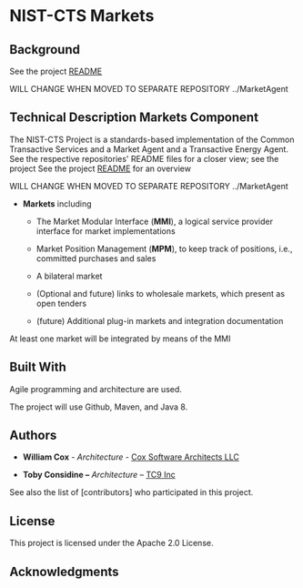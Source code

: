 NIST-CTS Markets
========

Background
----------
See the project [README](README.md)

WILL CHANGE WHEN MOVED TO SEPARATE REPOSITORY ../MarketAgent


Technical Description Markets Component
---------------------

The NIST-CTS Project is a standards-based implementation of the Common
Transactive Services and a Market Agent and a Transactive Energy Agent. See the
respective repositories' README files for a closer view; see  the project See the project [README](README.md) for an overview

WILL CHANGE WHEN MOVED TO SEPARATE REPOSITORY ../MarketAgent

-   **Markets** including

    -   The Market Modular Interface (**MMI**), a logical service provider interface for market implementations

    -   Market Position Management (**MPM**), to keep track of positions, i.e., committed purchases and sales

    -   A bilateral market

    -   (Optional and future) links to wholesale markets, which present as open tenders

    -   (future) Additional plug-in markets and integration documentation

At least one market will be integrated by means of the MMI

Built With
----------

Agile programming and architecture are used.

The project will use Github, Maven, and Java 8.

Authors
-------

-   **William Cox** - *Architecture* - [Cox Software Architects
    LLC](http://coxsoftwarearchitects.com/)

-   **Toby Considine –** *Architecture* – [TC9 Inc](http://www.tc9.com/)

See also the list of [contributors] who participated in this project.

License
-------

This project is licensed under the Apache 2.0 License.

Acknowledgments
---------------
